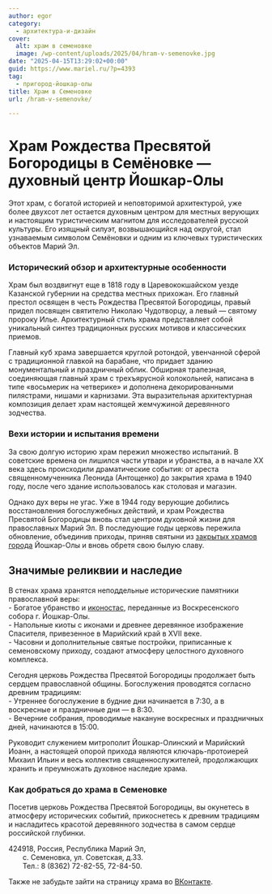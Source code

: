 ```yaml
---
author: egor
category:
  - архитектура-и-дизайн
cover:
  alt: храм в семеновке
  image: /wp-content/uploads/2025/04/hram-v-semenovke.jpg
date: "2025-04-15T13:29:02+00:00"
guid: https://www.mariel.ru/?p=4393
tag:
  - пригород-йошкар-олы
title: Храм в Семеновке
url: /hram-v-semenovke/

---
```

# Храм Рождества Пресвятой Богородицы в Семёновке — духовный центр Йошкар-Олы

Этот храм, с богатой историей и неповторимой архитектурой, уже более двухсот лет остается духовным центром для местных верующих и настоящим туристическим магнитом для исследователей русской культуры. Его изящный силуэт, возвышающийся над округой, стал узнаваемым символом Семёновки и одним из ключевых туристических объектов Марий Эл.

### Исторический обзор и архитектурные особенности

Храм был воздвигнут еще в 1818 году в Царевококшайском уезде Казанской губернии на средства местных прихожан. Его главный престол освящен в честь Рождества Пресвятой Богородицы, правый придел посвящен святителю Николаю Чудотворцу, а левый — святому пророку Илье. Архитектурный стиль храма представляет собой уникальный синтез традиционных русских мотивов и классических приемов.

Главный куб храма завершается круглой ротондой, увенчанной сферой с традиционной главкой на барабане, что придает зданию монументальный и праздничный облик. Обширная трапезная, соединяющая главный храм с трехъярусной колокольней, написана в типе «восьмерик на четверике» и дополнена декорированными пилястрами, нишами и карнизами. Эта выразительная архитектурная композиция делает храм настоящей жемчужиной деревянного зодчества.

### Вехи истории и испытания времени

За свою долгую историю храм пережил множество испытаний. В советские времена он лишился части утвари и убранства, а в начале XX века здесь происходили драматические события: от ареста священномученника Леонида (Антощенко) до закрытия храма в 1940 году, после чего здание использовалось как столовая и магазин.

Однако дух веры не угас. Уже в 1944 году верующие добились восстановления богослужебных действий, и храм Рождества Пресвятой Богородицы вновь стал центром духовной жизни для православных Марий Эл. В последующие годы церковь пережила обновление, объединив приходы, приняв святыни из [закрытых храмов города](/vhodo-ierusalimskaya-czerkov/) Йошкар-Олы и вновь обретя свою былую славу.

## Значимые реликвии и наследие

В стенах храма хранятся неподдельные исторические памятники православной веры:   
\- Богатое убранство и [иконостас](/muzey-pravoslaviya-mariel/), переданные из Воскресенского собора г. Йошкар-Олы.   
\- Напольные киоты с иконами и древнее деревянное изображение Спасителя, привезенное в Марийский край в XVII веке.   
\- Часовни и дополнительные святые постройки, приписанные к семеновскому приходу, создают атмосферу целостного духовного комплекса.

Сегодня церковь Рождества Пресвятой Богородицы продолжает быть сердцем православной общины. Богослужения проводятся согласно древним традициям:   
\- Утреннее богослужение в будние дни начинается в 7:30, а в воскресные и праздничные дни — в 8:30.   
\- Вечерние собрания, проводимые накануне воскресных и праздничных дней, начинаются в 15:00.

Руководит служением митрополит Йошкар-Олинский и Марийский Иоанн, а настоящей опорой прихода являются ключарь-протоиерей Михаил Ильин и весь коллектив священнослужителей, продолжающих хранить и преумножать духовное наследие храма.

### Как добраться до храма в Семеновке

Посетив церковь Рождества Пресвятой Богородицы, вы окунетесь в атмосферу исторических событий, прикоснетесь к древним традициям и насладитесь красотой деревянного зодчества в самом сердце российской глубинки.

424918, Россия, Республика Марий Эл,   
  с. Семеновка, ул. Советская, д.33\.   
  Тел.: 8 (8362) 72-82-55, 72-84-50.

Также не забудьте зайти на страницу храма во [ВКонтакте](https://vk.com/chapel1818).
